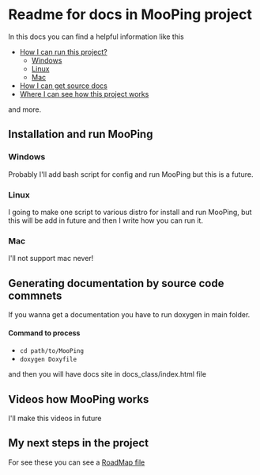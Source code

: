 # Readme for docs in MooPing project
In this docs you can find a helpful information like this

- [How I can run this project?](#installation-and-run-mooping)
    - [Windows](#windows)
    - [Linux](#linux)
    - [Mac](#mac)
- [How I can get source docs](#generating-documentation-by-source-code-commnets)
- [Where I can see how this project works](#videos-how-mooping-works)

and more.

## Installation and run MooPing

### Windows 
Probably I'll add bash script for config and run MooPing but this is a future.

### Linux
I going to make one script to various distro for install and run MooPing, but this will be add in future and then I write how you can run it.
### Mac
I'll not support mac never!

## Generating documentation by source code commnets
If you wanna get a documentation you have to run doxygen in main folder.
#### Command to process
- `cd path/to/MooPing`
- `doxygen Doxyfile`

and then you will have docs site in docs_class/index.html file

## Videos how MooPing works
I'll make this videos in future

## My next steps in the project
For see these you can see a [RoadMap file](Roadmap.md)